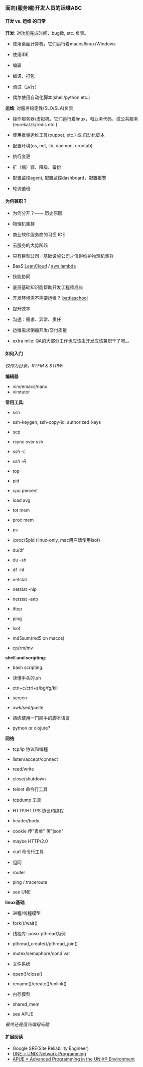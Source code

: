 ### 面向(服务端)开发人员的运维ABC

#### 开发 vs. 运维 的日常

**开发**: 对功能完成时间，bug数, etc. 负责。

* 使用桌面计算机，它们运行着macos/linux/Windows
* 使用IDE

 * 编辑
 * 编译、打包
 * 调试（运行）

* 偶尔使用自动化脚本(shell/python etc.)
 
 
**运维**: 对服务稳定性(SLO/SLA)负责

* 操作服务器/虚拟机，它们运行着linux，和业务代码，或公共服务(eureka/zk/redis etc.)
* 使用批量运维工具(puppet, etc.) 或 自动化脚本
 * 配置环境(os, net, lib, daemon, crontab)
 * 执行变更
 * 扩（缩）容、降级、备份

* 配置监控agent, 配置监控dashboard，配置报警
* 轮流值班

#### 为何兼职？
* 为何分开？—— 历史原因
 * 物理机集群
 * 商业软件服务商的习惯 IOE

* 云服务的大势所趋
 * 只有巨型公司／基础设施公司才值得维护物理机集群
 * BaaS [LeanCloud](https://leancloud.cn/) / [aws lambda](https://amazonaws-china.com/cn/lambda/?nc2=h_l3_c)

* 技能协同 
 * 底层基础知识能帮助开发工程师成长
 * 开发环境需不需要运维？ [battleschool](https://github.com/spencergibb/battleschool)

* 提升效率
 * 沟通：需求、异常、责任
 * 运维需求倒逼开发/交付质量

* extra mile: QA的大部分工作也应该由开发应该兼职干了吧。。


#### 如何入门
*仅作为目录，RTFM & STRW!*


**编辑器**

  * vim/emacs/nano
   * vimtutor
  
  
**常用工具**:
    
  * ssh
   * ssh-keygen, ssh-copy-id, authorized_keys
   * scp
   * rsync over ssh  
   * *ssh -L*
   * *ssh -R*
   
  * top
   * pid
   * cpu percent
   * load avg
   * tot mem
   * proc mem
  
  * ps
   * /proc/$pid  (linux-only, mac用户请使用lsof)
  
  * du/df
   * du -sh
   * df -hl
   
  * netstat
   * netstat -nlp
   * netstat -anp
   * iftop
  * ping 
  
  * lsof
  
  * md5sum(md5 on macos)
  
  * cp/rm/mv
  
**shell and scripting**:
 
 * bash scripting:
  * 读懂手头的.sh
  * ctrl+c/ctrl+z/bg/fg/kill
  * screen
  
 * awk/sed/paste
 * 熟练使用一门顺手的脚本语言
  * python or clojure?
  
**网络**:
 
 * tcp/ip 协议和编程
  * listen/accept/connect
  * read/write
  * close/shutdown
  * telnet 命令行工具
  * tcpdump 工具
  
 * HTTP/HTTPS 协议和编程
  * header/body
  * cookie 传"表单" 传"json" 
  * maybe HTTP/2.0
  * curl 命令行工具
 
 * 组网
  * router
  * ping / traceroute
  
 * see UNE
 
**linux基础**

 * 进程/线程模型
  * fork()/wait()
  * 线程库: posix pthread为例
   * pthread_create()/pthread_join()
   * mutex/semaphore/cond var
 
 * 文件系统
  * open()/close()
  * rename()/create()/unlink()
  
 * 内存模型
  * shared_mem
  
 * see APUE

*最终还是落到编程问题*

#### 扩展阅读
* Google SRE(Site Reliability Engineer)
* [UNE = UNIX Network Programming](http://www.unpbook.com/)
* [APUE = Advanced Programming in the UNIX® Environment](http://www.apuebook.com/apue3e.html)

